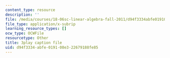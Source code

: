 ```yaml
---
content_type: resource
description: ''
file: /media/courses/18-06sc-linear-algebra-fall-2011/d94f3334abfe019108e322679188fe85_OsHY7ycgbaE.srt
file_type: application/x-subrip
learning_resource_types: []
ocw_type: OCWFile
resourcetype: Other
title: 3play caption file
uid: d94f3334-abfe-0191-08e3-22679188fe85
---
```

